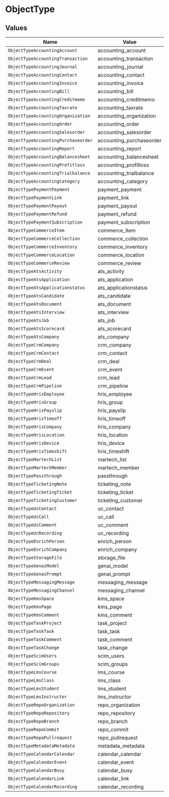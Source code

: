 # ObjectType


## Values

| Name                                | Value                               |
| ----------------------------------- | ----------------------------------- |
| `ObjectTypeAccountingAccount`       | accounting_account                  |
| `ObjectTypeAccountingTransaction`   | accounting_transaction              |
| `ObjectTypeAccountingJournal`       | accounting_journal                  |
| `ObjectTypeAccountingContact`       | accounting_contact                  |
| `ObjectTypeAccountingInvoice`       | accounting_invoice                  |
| `ObjectTypeAccountingBill`          | accounting_bill                     |
| `ObjectTypeAccountingCreditmemo`    | accounting_creditmemo               |
| `ObjectTypeAccountingTaxrate`       | accounting_taxrate                  |
| `ObjectTypeAccountingOrganization`  | accounting_organization             |
| `ObjectTypeAccountingOrder`         | accounting_order                    |
| `ObjectTypeAccountingSalesorder`    | accounting_salesorder               |
| `ObjectTypeAccountingPurchaseorder` | accounting_purchaseorder            |
| `ObjectTypeAccountingReport`        | accounting_report                   |
| `ObjectTypeAccountingBalancesheet`  | accounting_balancesheet             |
| `ObjectTypeAccountingProfitloss`    | accounting_profitloss               |
| `ObjectTypeAccountingTrialbalance`  | accounting_trialbalance             |
| `ObjectTypeAccountingCategory`      | accounting_category                 |
| `ObjectTypePaymentPayment`          | payment_payment                     |
| `ObjectTypePaymentLink`             | payment_link                        |
| `ObjectTypePaymentPayout`           | payment_payout                      |
| `ObjectTypePaymentRefund`           | payment_refund                      |
| `ObjectTypePaymentSubscription`     | payment_subscription                |
| `ObjectTypeCommerceItem`            | commerce_item                       |
| `ObjectTypeCommerceCollection`      | commerce_collection                 |
| `ObjectTypeCommerceInventory`       | commerce_inventory                  |
| `ObjectTypeCommerceLocation`        | commerce_location                   |
| `ObjectTypeCommerceReview`          | commerce_review                     |
| `ObjectTypeAtsActivity`             | ats_activity                        |
| `ObjectTypeAtsApplication`          | ats_application                     |
| `ObjectTypeAtsApplicationstatus`    | ats_applicationstatus               |
| `ObjectTypeAtsCandidate`            | ats_candidate                       |
| `ObjectTypeAtsDocument`             | ats_document                        |
| `ObjectTypeAtsInterview`            | ats_interview                       |
| `ObjectTypeAtsJob`                  | ats_job                             |
| `ObjectTypeAtsScorecard`            | ats_scorecard                       |
| `ObjectTypeAtsCompany`              | ats_company                         |
| `ObjectTypeCrmCompany`              | crm_company                         |
| `ObjectTypeCrmContact`              | crm_contact                         |
| `ObjectTypeCrmDeal`                 | crm_deal                            |
| `ObjectTypeCrmEvent`                | crm_event                           |
| `ObjectTypeCrmLead`                 | crm_lead                            |
| `ObjectTypeCrmPipeline`             | crm_pipeline                        |
| `ObjectTypeHrisEmployee`            | hris_employee                       |
| `ObjectTypeHrisGroup`               | hris_group                          |
| `ObjectTypeHrisPayslip`             | hris_payslip                        |
| `ObjectTypeHrisTimeoff`             | hris_timeoff                        |
| `ObjectTypeHrisCompany`             | hris_company                        |
| `ObjectTypeHrisLocation`            | hris_location                       |
| `ObjectTypeHrisDevice`              | hris_device                         |
| `ObjectTypeHrisTimeshift`           | hris_timeshift                      |
| `ObjectTypeMartechList`             | martech_list                        |
| `ObjectTypeMartechMember`           | martech_member                      |
| `ObjectTypePassthrough`             | passthrough                         |
| `ObjectTypeTicketingNote`           | ticketing_note                      |
| `ObjectTypeTicketingTicket`         | ticketing_ticket                    |
| `ObjectTypeTicketingCustomer`       | ticketing_customer                  |
| `ObjectTypeUcContact`               | uc_contact                          |
| `ObjectTypeUcCall`                  | uc_call                             |
| `ObjectTypeUcComment`               | uc_comment                          |
| `ObjectTypeUcRecording`             | uc_recording                        |
| `ObjectTypeEnrichPerson`            | enrich_person                       |
| `ObjectTypeEnrichCompany`           | enrich_company                      |
| `ObjectTypeStorageFile`             | storage_file                        |
| `ObjectTypeGenaiModel`              | genai_model                         |
| `ObjectTypeGenaiPrompt`             | genai_prompt                        |
| `ObjectTypeMessagingMessage`        | messaging_message                   |
| `ObjectTypeMessagingChannel`        | messaging_channel                   |
| `ObjectTypeKmsSpace`                | kms_space                           |
| `ObjectTypeKmsPage`                 | kms_page                            |
| `ObjectTypeKmsComment`              | kms_comment                         |
| `ObjectTypeTaskProject`             | task_project                        |
| `ObjectTypeTaskTask`                | task_task                           |
| `ObjectTypeTaskComment`             | task_comment                        |
| `ObjectTypeTaskChange`              | task_change                         |
| `ObjectTypeScimUsers`               | scim_users                          |
| `ObjectTypeScimGroups`              | scim_groups                         |
| `ObjectTypeLmsCourse`               | lms_course                          |
| `ObjectTypeLmsClass`                | lms_class                           |
| `ObjectTypeLmsStudent`              | lms_student                         |
| `ObjectTypeLmsInstructor`           | lms_instructor                      |
| `ObjectTypeRepoOrganization`        | repo_organization                   |
| `ObjectTypeRepoRepository`          | repo_repository                     |
| `ObjectTypeRepoBranch`              | repo_branch                         |
| `ObjectTypeRepoCommit`              | repo_commit                         |
| `ObjectTypeRepoPullrequest`         | repo_pullrequest                    |
| `ObjectTypeMetadataMetadata`        | metadata_metadata                   |
| `ObjectTypeCalendarCalendar`        | calendar_calendar                   |
| `ObjectTypeCalendarEvent`           | calendar_event                      |
| `ObjectTypeCalendarBusy`            | calendar_busy                       |
| `ObjectTypeCalendarLink`            | calendar_link                       |
| `ObjectTypeCalendarRecording`       | calendar_recording                  |